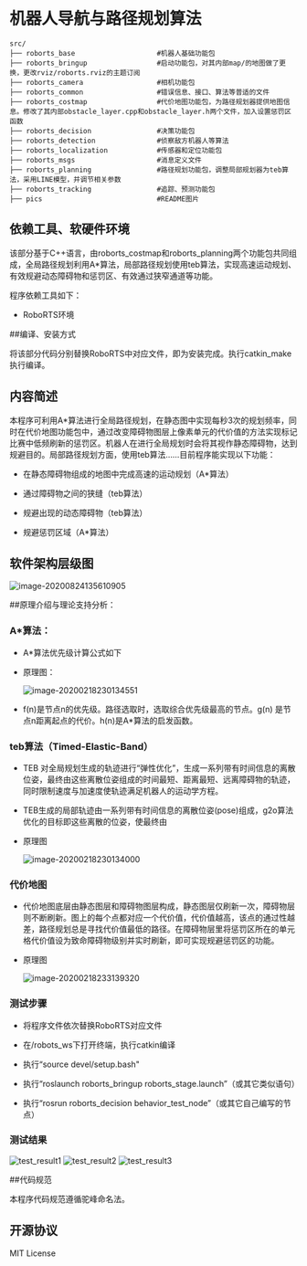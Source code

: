 # 机器人导航与路径规划算法

```
src/
├── roborts_base					#机器人基础功能包
├── roborts_bringup					#启动功能包，对其内部map/的地图做了更换，更改rviz/roborts.rviz的主题订阅
├── roborts_camera					#相机功能包
├── roborts_common					#错误信息、接口、算法等普适的文件
├── roborts_costmap           		#代价地图功能包，为路径规划器提供地图信息。修改了其内部obstacle_layer.cpp和obstacle_layer.h两个文件，加入设置惩罚区函数
├── roborts_decision                #决策功能包
├── roborts_detection               #侦察敌方机器人等算法
├── roborts_localization            #传感器和定位功能包
├── roborts_msgs					#消息定义文件
├── roborts_planning				#路径规划功能包，调整局部规划器为teb算法，采用LINE模型，并调节相关参数
├── roborts_tracking				#追踪、预测功能包
├── pics							#README图片
```



## 依赖工具、软硬件环境

该部分基于C++语言，由roborts_costmap和roborts_planning两个功能包共同组成，全局路径规划利用A*算法，局部路径规划使用teb算法，实现高速运动规划、有效规避动态障碍物和惩罚区、有效通过狭窄通道等功能。

程序依赖工具如下：

* RoboRTS环境


##编译、安装方式

将该部分代码分别替换RoboRTS中对应文件，即为安装完成。执行catkin_make执行编译。



## 内容简述

本程序可利用A*算法进行全局路径规划，在静态图中实现每秒3次的规划频率，同时在代价地图功能包中，通过改变障碍物图层上像素单元的代价值的方法实现标记比赛中低频刷新的惩罚区。机器人在进行全局规划时会将其视作静态障碍物，达到规避目的。局部路径规划方面，使用teb算法……目前程序能实现以下功能：

- 在静态障碍物组成的地图中完成高速的运动规划（A*算法）

- 通过障碍物之间的狭缝（teb算法）

- 规避出现的动态障碍物（teb算法）

- 规避惩罚区域（A*算法）

  

## 软件架构层级图

  ![image-20200824135610905](pics/software-framework.png)
  



##原理介绍与理论支持分析：

### A*算法：

* A*算法优先级计算公式如下 

* 原理图：

  ![image-20200218230134551](pics/Astar.png)

* f(n)是节点n的优先级。路径选取时，选取综合优先级最高的节点。g(n) 是节点n距离起点的代价。h(n)是A*算法的启发函数。

### teb算法（Timed-Elastic-Band）

* TEB 对全局规划生成的轨迹进行“弹性优化”，生成一系列带有时间信息的离散位姿，最终由这些离散位姿组成的时间最短、距离最短、远离障碍物的轨迹，同时限制速度与加速度使轨迹满足机器人的运动学方程。
* TEB生成的局部轨迹由一系列带有时间信息的离散位姿(pose)组成，g2o算法优化的目标即这些离散的位姿，使最终由
 
* 原理图
 
  ![image-20200218230134000](pics/teb.png)
  

### 代价地图

* 代价地图底层由静态图层和障碍物图层构成，静态图层仅刷新一次，障碍物层则不断刷新。图上的每个点都对应一个代价值，代价值越高，该点的通过性越差，路径规划总是寻找代价值最低的路径。在障碍物层里将惩罚区所在的单元格代价值设为致命障碍物级别并实时刷新，即可实现规避惩罚区的功能。

* 原理图

  ![image-20200218233139320](pics/costmap1.png)


### 测试步骤

* 将程序文件依次替换RoboRTS对应文件

* 在/robots_ws下打开终端，执行catkin编译

* 执行“source devel/setup.bash"

* 执行“roslaunch roborts_bringup roborts_stage.launch”（或其它类似语句）

* 执行“rosrun roborts_decision behavior_test_node”（或其它自己编写的节点）




### 测试结果

![test_result1](pics/planning1.gif)
![test_result2](pics/planning2.gif)
![test_result3](pics/planning3.gif)

##代码规范

本程序代码规范遵循驼峰命名法。



## 开源协议

MIT License